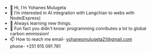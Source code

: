 - 👋 Hi, I’m Yohanes Mulugeta
- 👀 I’m interested in AI integration with Langchian to webs with Node(Express)
- 🌱 Always learning new things.
- 👻 Fun fact you didn't know: programming conributes a lot to global carbon emmission!
- 📫 How to reach me email- yohanesmulugeta21@gmail.com   
     phone- +251 915 091 781
<!---
YohanesMulugeta/YohanesMulugeta is a ✨ special ✨ repository because its `README.md` (this file) appears on your GitHub profile.
You can click the Preview link to take a look at your changes.
--->
